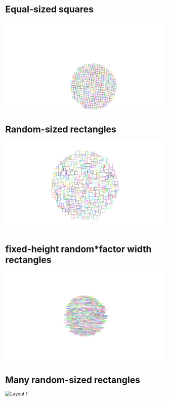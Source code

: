 # Equal-sized squares
![Layout 1](ExampleImages/equal-sized-squares.png)
# Random-sized rectangles
![Layout 1](ExampleImages/random-sized-rectangles.png)
# fixed-height random*factor width rectangles
![Layout 1](ExampleImages/fixed-height-rectangles.png)
# Many random-sized rectangles
![Layout 1](ExampleImages/many-random-sized-rectangles.png)

